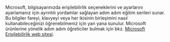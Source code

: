 Microsoft, bilgisayarınızda erişilebilirlik seçeneklerini ve ayarlarını ayarlamanız için ayrıntılı yordamlar sağlayan adım adım eğitim serileri sunar. Bu bilgiler fareyi, klavyeyi veya her ikisinin birleşimini nasıl kullanabileceğinizi öğrenebilmeniz için yan yana sunulur. Microsoft ürünlerine yönelik adım adım öğreticiler bulmak için bkz. [Microsoft Erişilebilirlik web sitesi](http://go.microsoft.com/fwlink/?LinkId=8431).

<!--HONumber=Oct16_HO1-->


